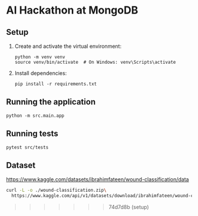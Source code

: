 # AI Hackathon at MongoDB

## Setup

1. Create and activate the virtual environment:

   ```
   python -m venv venv
   source venv/bin/activate  # On Windows: venv\Scripts\activate
   ```

2. Install dependencies:
   ```
   pip install -r requirements.txt
   ```

## Running the application

```
python -m src.main.app
```

## Running tests

```
pytest src/tests
```

## Dataset

https://www.kaggle.com/datasets/ibrahimfateen/wound-classification/data

```bash
curl -L -o ./wound-classification.zip\
  https://www.kaggle.com/api/v1/datasets/download/ibrahimfateen/wound-classification
```

> > > > > > > 74d7d8b (setup)
